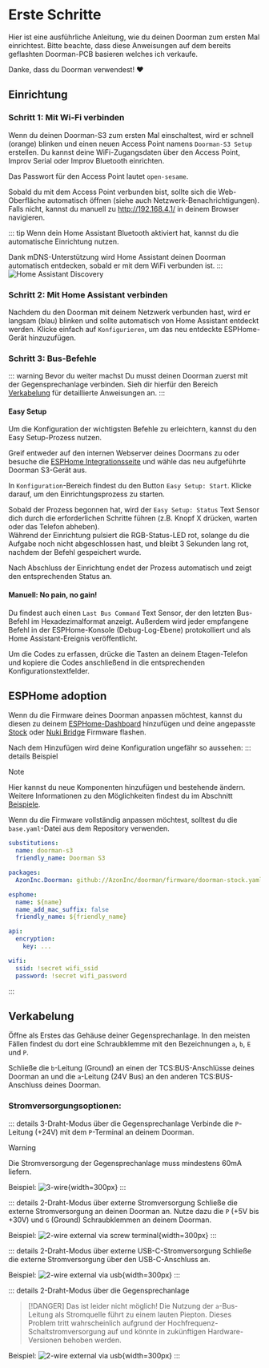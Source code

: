 # Erste Schritte

Hier ist eine ausführliche Anleitung, wie du deinen Doorman zum ersten Mal einrichtest. Bitte beachte, dass diese Anweisungen auf dem bereits geflashten Doorman-PCB basieren welches ich verkaufe.

Danke, dass du Doorman verwendest! ❤️

## Einrichtung

### Schritt 1: Mit Wi-Fi verbinden
Wenn du deinen Doorman-S3 zum ersten Mal einschaltest, wird er schnell (orange) blinken und einen neuen Access Point namens `Doorman-S3 Setup` erstellen. Du kannst deine WiFi-Zugangsdaten über den Access Point, Improv Serial oder Improv Bluetooth einrichten.

Das Passwort für den Access Point lautet `open-sesame`.

Sobald du mit dem Access Point verbunden bist, sollte sich die Web-Oberfläche automatisch öffnen (siehe auch Netzwerk-Benachrichtigungen).\
Falls nicht, kannst du manuell zu http://192.168.4.1/ in deinem Browser navigieren.

::: tip
Wenn dein Home Assistant Bluetooth aktiviert hat, kannst du die automatische Einrichtung nutzen.

Dank mDNS-Unterstützung wird Home Assistant deinen Doorman automatisch entdecken, sobald er mit dem WiFi verbunden ist.
:::
![Home Assistant Discovery](./images/discovery.png)

### Schritt 2: Mit Home Assistant verbinden
Nachdem du den Doorman mit deinem Netzwerk verbunden hast, wird er langsam (blau) blinken und sollte automatisch von Home Assistant entdeckt werden. Klicke einfach auf `Konfigurieren`, um das neu entdeckte ESPHome-Gerät hinzuzufügen.

### Schritt 3: Bus-Befehle
::: warning Bevor du weiter machst
Du musst deinen Doorman zuerst mit der Gegensprechanlage verbinden. Sieh dir hierfür den Bereich [Verkabelung](#verkabelung) für detaillierte Anweisungen an.
:::

#### Easy Setup
Um die Konfiguration der wichtigsten Befehle zu erleichtern, kannst du den Easy Setup-Prozess nutzen.

Greif entweder auf den internen Webserver deines Doormans zu oder besuche die [ESPHome Integrationsseite](https://my.home-assistant.io/redirect/integration/?domain=esphome) und wähle das neu aufgeführte Doorman S3-Gerät aus.

In `Konfiguration`-Bereich findest du den Button `Easy Setup: Start`. Klicke darauf, um den Einrichtungsprozess zu starten.

Sobald der Prozess begonnen hat, wird der `Easy Setup: Status` Text Sensor dich durch die erforderlichen Schritte führen (z.B. Knopf X drücken, warten oder das Telefon abheben).\
Während der Einrichtung pulsiert die RGB-Status-LED rot, solange du die Aufgabe noch nicht abgeschlossen hast, und bleibt 3 Sekunden lang rot, nachdem der Befehl gespeichert wurde.

Nach Abschluss der Einrichtung endet der Prozess automatisch und zeigt den entsprechenden Status an.

#### Manuell: No pain, no gain!
Du findest auch einen `Last Bus Command` Text Sensor, der den letzten Bus-Befehl im Hexadezimalformat anzeigt.
Außerdem wird jeder empfangene Befehl in der ESPHome-Konsole (Debug-Log-Ebene) protokolliert und als Home Assistant-Ereignis veröffentlicht.

Um die Codes zu erfassen, drücke die Tasten an deinem Etagen-Telefon und kopiere die Codes anschließend in die entsprechenden Konfigurationstextfelder.

## ESPHome adoption
Wenn du die Firmware deines Doorman anpassen möchtest, kannst du diesen zu deinem [ESPHome-Dashboard](https://my.home-assistant.io/redirect/supervisor_ingress/?addon=5c53de3b_esphome) hinzufügen und deine angepasste [Stock](firmware/stock-firmware.md) oder [Nuki Bridge](firmware/nuki-bridge-firmware.md) Firmware flashen.

Nach dem Hinzufügen wird deine Konfiguration ungefähr so aussehen:
::: details Beispiel
> [!NOTE]
> Hier kannst du neue Komponenten hinzufügen und bestehende ändern. Weitere Informationen zu den Möglichkeiten findest du im Abschnitt [Beispiele](firmware/stock-firmware#beispiele).
>
> Wenn du die Firmware vollständig anpassen möchtest, solltest du die `base.yaml`-Datei aus dem Repository verwenden.

```yaml
substitutions:
  name: doorman-s3
  friendly_name: Doorman S3

packages:
  AzonInc.Doorman: github://AzonInc/doorman/firmware/doorman-stock.yaml@master

esphome:
  name: ${name}
  name_add_mac_suffix: false
  friendly_name: ${friendly_name}

api:
  encryption:
    key: ...

wifi:
  ssid: !secret wifi_ssid
  password: !secret wifi_password
```
:::


## Verkabelung
Öffne als Erstes das Gehäuse deiner Gegensprechanlage. In den meisten Fällen findest du dort eine Schraubklemme mit den Bezeichnungen `a`, `b`, `E` und `P`.

Schließe die `b`-Leitung (Ground) an einen der TCS:BUS-Anschlüsse deines Doorman an und die `a`-Leitung (24V Bus) an den anderen TCS:BUS-Anschluss deines Doorman.

### Stromversorgungsoptionen:
::: details 3-Draht-Modus über die Gegensprechanlage <Badge type="tip" text="Empfohlen" />
Verbinde die `P`-Leitung (+24V) mit dem `P`-Terminal an deinem Doorman.

> [!WARNING]
> Die Stromversorgung der Gegensprechanlage muss mindestens 60mA liefern.

Beispiel:
![3-wire](./images/3wire.png){width=300px}
:::

::: details 2-Draht-Modus über externe Stromversorgung
Schließe die externe Stromversorgung an deinen Doorman an. Nutze dazu die `P` (+5V bis +30V) und `G` (Ground) Schraubklemmen an deinem Doorman.

Beispiel:
![2-wire external via screw terminal](./images/2wire_power_screwterminal.png){width=300px}
:::

::: details 2-Draht-Modus über externe USB-C-Stromversorgung
Schließe die externe Stromversorgung über den USB-C-Anschluss an.

Beispiel:
![2-wire external via usb](./images/2wire_power_usb_c.png){width=300px}
:::

::: details 2-Draht-Modus über die Gegensprechanlage <Badge type="danger" text="Nicht möglich" />
> [!DANGER] Das ist leider nicht möglich!
> Die Nutzung der `a`-Bus-Leitung als Stromquelle führt zu einem lauten Piepton. Dieses Problem tritt wahrscheinlich aufgrund der Hochfrequenz-Schaltstromversorgung auf und könnte in zukünftigen Hardware-Versionen behoben werden.

Beispiel:
![2-wire external via usb](./images/2wire_power_a_terminal.png){width=300px}
:::